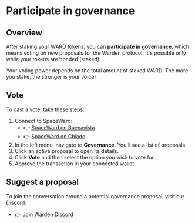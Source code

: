 ﻿---
sidebar_position: 11
---

# Participate in governance

## Overview

After [staking](stake-ward) your [WARD tokens](https://docs.wardenprotocol.org/tokens/ward-token/ward), you can **participate in governance**, which means voting on new proposals for the Warden protocol. It's possible only while your tokens are bonded (staked).

Your voting power depends on the total amount of staked WARD. The more you stake, the stronger is your voice!

## Vote

To cast a vote, take these steps:

1. Connect to SpaceWard:
   - 👉 [SpaceWard on Buenavista](https://spaceward.buenavista.wardenprotocol.org/)
   - 👉 [SpaceWard on Chiado](https://spaceward.chiado.wardenprotocol.org/)
2. In the left menu, navigate to **Governance**. You'll see a list of proposals.
3. Click an active proposal to open its details.
4. Click **Vote** and then select the option you wish to vote for.
5. Approve the transaction in your connected wallet.

## Suggest a proposal

To join the conversation around a potential governance proposal, visit our Discord:

-   👉 [Join Warden Discord](https://discord.com/invite/wardenprotocol)
